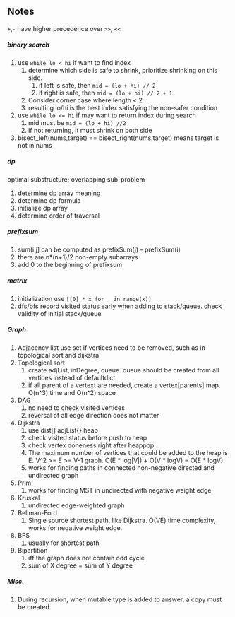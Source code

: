 ## Notes
`+`,`-` have higher precedence over `>>`, `<<`


##### binary search
1. use `while lo < hi` if want to find index
    1. determine which side is safe to shrink, prioritize shrinking on this side.
        1. if left is safe, then `mid = (lo + hi) // 2`
        2. if right is safe, then `mid = (lo + hi) // 2 + 1`
    2. Consider corner case where length < 2
    3. resulting lo/hi is the best index satisfying the non-safer condition
2. use `while lo <= hi` if may want to return index during search
    1. mid must be `mid = (lo + hi) //2`
    2. if not returning, it must shrink on both side
3. bisect_left(nums,target) == bisect_right(nums,target) means target is not in nums


##### dp
optimal substructure; overlapping sub-problem
1. determine dp array meaning
2. determine dp formula
3. initialize dp array
4. determine order of traversal

##### prefixsum
1. sum(i:j] can be computed  as prefixSum(j) - prefixSum(i)
2. there are n*(n+1)/2 non-empty subarrays
3. add 0 to the beginning of prefixsum


##### matrix
1. initialization use `[[0] * x for _ in range(x)]`
2. dfs/bfs record visited status early when adding to stack/queue. check validity of initial stack/queue

##### Graph
1. Adjacency list use set if vertices need to be removed, such as in topological sort and dijkstra
2. Topological sort
    1. create adjList, inDegree, queue. queue should be created from all vertices instead of defaultdict
    2. if all parent of a vertext are needed, create a vertex[parents] map.  O(n^3) time and O(n^2) space
3. DAG
    1. no need to check visited vertices
    2. reversal of all edge direction does not matter
4. Dijkstra
    1. use dist[] adjList{} heap
    2. check visited status before push to heap
    3. check vertex doneness right after heappop
    4. The maximum number of vertices that could be added to the heap is E. V^2 >= E >= V-1 graph. O(E * log|V|) + O(V * logV) = O(E * logV)
    5. works for finding paths in connected non-negative directed and undirected graph
5. Prim
    1. works for finding MST in undirected with negative weight edge
6. Kruskal
    1. undirected edge-weighted graph
7. Bellman-Ford
    1. Single source shortest path, like Dijkstra. O(VE) time complexity, works for negative weight edge.
7. BFS
    1. usually for shortest path
8. Bipartition
    1. iff the graph does not contain odd cycle
    2. sum of X degree = sum of Y degree

##### Misc.
1. During recursion, when mutable type is added to answer, a copy must be created.